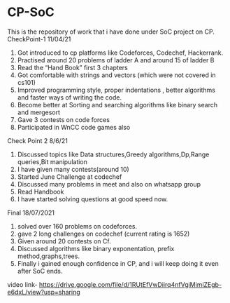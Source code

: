# CP-SoC
This is the repository of work that i have done under SoC project on CP.
CheckPoint-1 
11/04/21
1. Got introduced to cp platforms like Codeforces, Codechef, Hackerrank.
2. Practised around 20 problems of ladder A and around 15 of ladder B
3. Read the “Hand Book” first 3 chapters 
4. Got comfortable with strings and vectors (which were not covered in cs101)
5. Improved programming style, proper indentations , better algorithms and faster ways of writing the code.
6. Become better at Sorting and searching algorithms like binary search and mergesort
7. Gave 3 contests on code forces
8. Participated in WnCC code games also

Check Point 2
8/6/21
1. Discussed topics like Data structures,Greedy algorithms,Dp,Range queries,Bit manipulation
2. I have given many contests(around 10)
3. Started June Challenge at codechef
4. Discussed many problems in meet and also on whatsapp group
5. Read Handbook
6. I have started solving questions at good speed now. 

Final
18/07/2021
1. solved over 160 problems on codeforces.
2. gave 2 long challenges on codechef (current rating is 1652)
3. Given around 20 contests on Cf.
4. Discussed algorithms like binary exponentation, prefix method,graphs,trees.
5. Finally i gained enough confidence in CP, and i will keep doing it even after SoC ends.



video link- https://drive.google.com/file/d/1RUtEfVwDiirq4nfVgiMimiZEgb-e6dxL/view?usp=sharing
